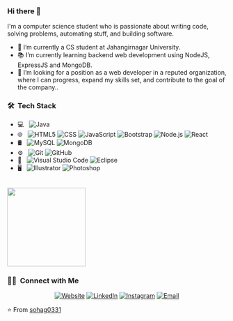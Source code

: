 ### Hi there 👋

I'm a computer science student who is passionate about writing code, solving problems, automating stuff, and building software.

- 🔭 I’m currently a CS student at Jahangirnagar University.
- 📚 I’m currently learning  backend web development using NodeJS, ExpressJS and MongoDB.
- 👯 I’m looking for a position as a web developer in a reputed organization, where I can progress, expand my skills set, and contribute to the goal of the company.. 


<h3> 🛠 &nbsp;Tech Stack</h3>

- 💻 &nbsp;
  ![Java](https://img.shields.io/badge/-Java-333333?style=flat&logo=Java&logoColor=007396)
- 🌐 &nbsp;
  ![HTML5](https://img.shields.io/badge/-HTML5-333333?style=flat&logo=HTML5)
  ![CSS](https://img.shields.io/badge/-CSS-333333?style=flat&logo=CSS3&logoColor=1572B6)
  ![JavaScript](https://img.shields.io/badge/-JavaScript-333333?style=flat&logo=javascript)
  ![Bootstrap](https://img.shields.io/badge/-Bootstrap-333333?style=flat&logo=bootstrap&logoColor=563D7C)
  ![Node.js](https://img.shields.io/badge/-Node.js-333333?style=flat&logo=node.js)
  ![React](https://img.shields.io/badge/-React-333333?style=flat&logo=react)
- 🛢 &nbsp;
  ![MySQL](https://img.shields.io/badge/-MySQL-333333?style=flat&logo=mysql)
  ![MongoDB](https://img.shields.io/badge/-MongoDB-333333?style=flat&logo=mongodb)
- ⚙️ &nbsp;
  ![Git](https://img.shields.io/badge/-Git-333333?style=flat&logo=git)
  ![GitHub](https://img.shields.io/badge/-GitHub-333333?style=flat&logo=github)
- 🔧 &nbsp;
  ![Visual Studio Code](https://img.shields.io/badge/-Visual%20Studio%20Code-333333?style=flat&logo=visual-studio-code&logoColor=007ACC)
  ![Eclipse](https://img.shields.io/badge/-Eclipse-333333?style=flat&logo=eclipse-ide&logoColor=2C2255)
- 🖥 &nbsp;
  ![Illustrator](https://img.shields.io/badge/-Illustrator-333333?style=flat&logo=adobe-illustrator)
  ![Photoshop](https://img.shields.io/badge/-Photoshop-333333?style=flat&logo=adobe-photoshop)

<br/>

<a href="https://github.com/sohag0331">
  <!--
  <img height="180em" src="https://github-readme-stats.vercel.app/api?username=sohag0331&theme=buefy&show_icons=true" />
-->
  <img height="180em" src="https://github-readme-stats.vercel.app/api/top-langs/?username=sohag0331&theme=buefy&layout=compact" />
</a>

<br/>

<h3> 🤝🏻 &nbsp;Connect with Me </h3>

<p align="center">
<a href="https://sohag-portfolio.netlify.app/"><img alt="Website" src="https://img.shields.io/badge/Website-sohagportfolio-blue?style=flat-square&logo=google-chrome"></a>
<a href="https://www.linkedin.com/in/sohagbabu/"><img alt="LinkedIn" src="https://img.shields.io/badge/LinkedIn-Sohag%20Babu-blue?style=flat-square&logo=linkedin"></a>
<a href="https://www.instagram.com/sohag0315/"><img alt="Instagram" src="https://img.shields.io/badge/Instagram-sohag0315-blue?style=flat-square&logo=instagram"></a>
<a href="mailto:sohagbabu0331@gmail.com"><img alt="Email" src="https://img.shields.io/badge/Email-sohagbabu0331@gmail.com-blue?style=flat-square&logo=gmail"></a>
</p>

⭐️ From [sohag0331](https://github.com/sohag0331)

